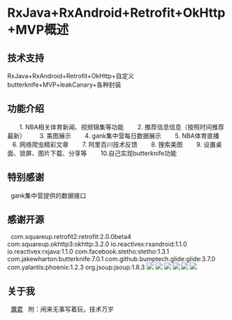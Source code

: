 # RxJava+RxAndroid+Retrofit+OkHttp+MVP概述

## 技术支持
   RxJava+RxAndroid+Retrofit+OkHttp+自定义butterknife+MVP+leakCanary+各种封装
   
## 功能介绍
        1. NBA相关体育新闻、视频锦集等功能
        2. 推荐信息信息（按照时间推荐最新）
        3. 美图展示
        4. gank集中营每日数据展示
        5. NBA体育直播
        6. 网络爬虫精彩文章
        7. 阿里百川技术反馈
        8. 搜索美图
        9. 设置桌面、锁屏、图片下载、分享等
        10.自己实现butterknife功能

## 特别感谢
   gank集中营提供的数据接口
   
## 感谢开源
   com.squareup.retrofit2:retrofit:2.0.0beta4
   com.squareup.okhttp3:okhttp:3.2.0
   io.reactivex:rxandroid:1.1.0
   io.reactivex:rxjava:1.1.0
   com.facebook.stetho:stetho:1.3.1
   com.jakewharton:butterknife:7.0.1
   com.github.bumptech.glide:glide:3.7.0
   com.yalantis:phoenix:1.2.3
   org.jsoup:jsoup:1.8.3
![](http://upload-images.jianshu.io/upload_images/3278692-3a0d5e9414a05408.png?imageMogr2/auto-orient/strip%7CimageView2/2/w/1240)
![](http://upload-images.jianshu.io/upload_images/3278692-7ee3a1486389b339.png?imageMogr2/auto-orient/strip%7CimageView2/2/w/1240)
![](http://upload-images.jianshu.io/upload_images/3278692-18ea9e6c4e05e48b.png?imageMogr2/auto-orient/strip%7CimageView2/2/w/1240)
![](http://upload-images.jianshu.io/upload_images/3278692-148ef8b741eaccbd.png?imageMogr2/auto-orient/strip%7CimageView2/2/w/1240)
![](http://upload-images.jianshu.io/upload_images/3278692-e609bd931a4ee8bc.png?imageMogr2/auto-orient/strip%7CimageView2/2/w/1240)
![](http://upload-images.jianshu.io/upload_images/3278692-57da8e74d5c570a8.png?imageMogr2/auto-orient/strip%7CimageView2/2/w/1240)
   
## 关于我
   <a href="http://www.jianshu.com/p/8fe64be36301">魔君</a>
   附：闲来无事写着玩，技术万岁

